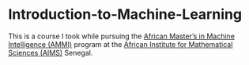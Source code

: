 # Introduction-to-Machine-Learning

This is a course I took while pursuing the [African Master’s in Machine Intelligence (AMMI)](https://aimsammi.org/) program at  the [ African Institute for Mathematical Sciences (AIMS)](https://aims-senegal.org/) Senegal.
